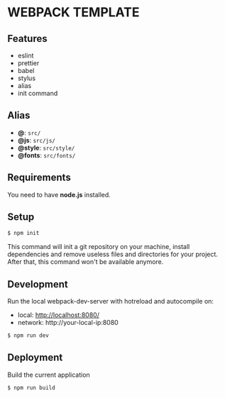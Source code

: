 # WEBPACK TEMPLATE

## Features
- eslint
- prettier
- babel
- stylus
- alias
- init command

## Alias
- **@**: ```src/```
- **@js**: ```src/js/```
- **@style**: ```src/style/```
- **@fonts**: ```src/fonts/```

## Requirements
You need to have **node.js** installed. 

## Setup
```sh
$ npm init
```
This command will init a git repository on your machine, install dependencies and remove useless files and directories for your project.
After that, this command won't be available anymore.

## Development
Run the local webpack-dev-server with hotreload and autocompile on:
- local: [http://localhost:8080/](http://localhost:8080/)
- network: http://your-local-ip:8080
```sh
$ npm run dev
```

## Deployment
Build the current application
```sh
$ npm run build
```
